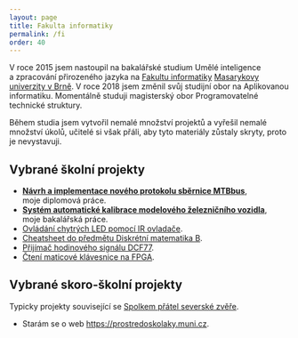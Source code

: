 ```yaml
---
layout: page
title: Fakulta informatiky
permalink: /fi
order: 40
---
```


V roce 2015 jsem nastoupil na bakalářské studium Umělé inteligence a zpracování
přirozeného jazyka na [Fakultu informatiky](https://fi.muni.cz/) [Masarykovy
univerzity v Brně](https://muni.cz/). V roce 2018 jsem změnil svůj studijní
obor na Aplikovanou informatiku. Momentálně studuji magisterský obor
Programovatelné technické struktury.

Během studia jsem vytvořil nemalé množství projektů a vyřešil nemalé množství
úkolů, učitelé si však přáli, aby tyto materiály zůstaly skryty, proto je
nevystavuji.

## Vybrané školní projekty

 * [**Návrh a implementace nového protokolu sběrnice MTBbus**](https://is.muni.cz/th/cd3ln/),
   <br>moje diplomová práce.
 * [**Systém automatické kalibrace modelového železničního vozidla**](https://is.muni.cz/auth/th/zarvk/),
   <br>moje bakalářská práce.
 * [Ovládání chytrých LED pomocí IR ovladače](https://github.com/horacekj/smartled-ir-control).
 * [Cheatsheet do předmětu Diskrétní matematika B](https://github.com/horacekj/mb204-basics).
 * [Přijímač hodinového signálu DCF77](https://github.com/horacekj/dcf-receiver).
 * [Čtení maticové klávesnice na FPGA](https://github.com/horacekj/fpga-keypad).

## Vybrané skoro-školní projekty

Typicky projekty související se [Spolkem přátel severské
zvěře](https://zverinec.fi.muni.cz/).

 * Starám se o web <https://prostredoskolaky.muni.cz>.
